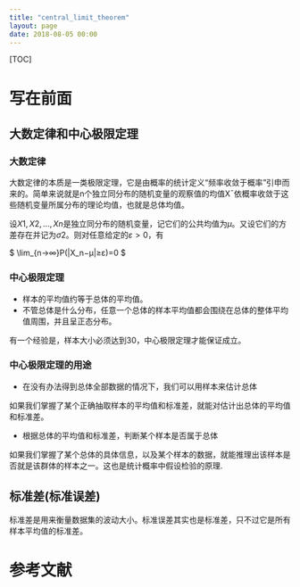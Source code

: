 ```yaml
---
title: "central_limit_theorem"
layout: page
date: 2018-08-05 00:00
---
```

[TOC]

# 写在前面
## 大数定律和中心极限定理
### 大数定律
大数定律的本质是一类极限定理，它是由概率的统计定义“频率收敛于概率”引申而来的。简单来说就是n个独立同分布的随机变量的观察值的均值X¯依概率收敛于这些随机变量所属分布的理论均值，也就是总体均值。

设$X1,X2,...,Xn$是独立同分布的随机变量，记它们的公共均值为$μ$。又设它们的方差存在并记为$σ2$。则对任意给定的$ε>0$，有

$
\lim_{n→∞}P(|X_n−μ|≥ε)=0
$

### 中心极限定理
- 样本的平均值约等于总体的平均值。
- 不管总体是什么分布，任意一个总体的样本平均值都会围绕在总体的整体平均值周围，并且呈正态分布。

有一个经验是，样本大小必须达到30，中心极限定理才能保证成立。

### 中心极限定理的用途
- 在没有办法得到总体全部数据的情况下，我们可以用样本来估计总体

如果我们掌握了某个正确抽取样本的平均值和标准差，就能对估计出总体的平均值和标准差。

- 根据总体的平均值和标准差，判断某个样本是否属于总体

如果我们掌握了某个总体的具体信息，以及某个样本的数据，就能推理出该样本是否就是该群体的样本之一。这也是统计概率中假设检验的原理.

## 标准差(标准误差)
标准差是用来衡量数据集的波动大小。标准误差其实也是标准差，只不过它是所有样本平均值的标准差。

# 参考文献